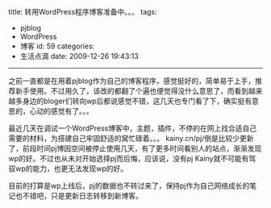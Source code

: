 title: 转用WordPress程序博客准备中。。。
tags:
  - pjblog
  - WordPress
  - 博客
id: 59
categories:
  - 生活点滴
date: 2009-12-26 19:43:13
---

之前一直都是在用着pjblog作为自己的博客程序，感觉挺好的，简单易于上手，推荐新手使用。不过用久了，该改的都翻了个遍也便觉得没什么意思了，而看到越来越多身边的bloger们转向wp后都说感觉不错，这几天也专门看了下，确实挺有意思的，心动的感觉有了。。。

最近几天在调试一个WordPress博客中，主题，插件，不停的在网上找合适自己需要的材料，为搭建自己牢固舒适的窝忙碌着。。。 kainy.cn/pj/倒是比较少更新了，前段时间pj博因空间被停止使用几天，有了更多时间看别人的站点，渐渐发现wp的好。不过也从未对开始选择pj而后悔，应该说，没有pj Kainy就不可能有驾驭wp的能力，也更无法发现wp的好。

目前的打算是wp上线后，pj的数据也不转过来了，保持pj作为自己网络成长的笔记也不错吧，只是更新日志转移到新博客。
